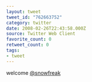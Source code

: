 ```yaml
---
layout: tweet
tweet_id: "762663752"
category: twitter
date: 2008-02-26T22:43:58.000Z
source: Twitter Web Client
favorite_count: 0
retweet_count: 0
tags:
- tweet
---
```


welcome [@snowfreak](https://twitter.com/@snowfreak)
